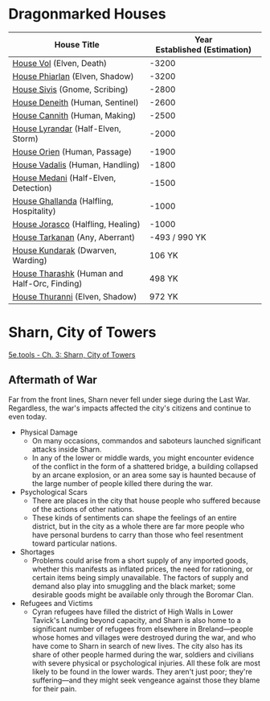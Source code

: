 # Dragonmarked Houses

| **House Title**                         | **Year Established** (Estimation) |
| --------------------------------------- | --------------------------------- |
| [House Vol](https://eberron.fandom.com/wiki/House_Vol) (Elven, Death)                | -3200                             |
| [House Phiarlan](https://eberron.fandom.com/wiki/House_Phiarlan) (Elven, Shadow)                         | -3200                             |
| [House Sivis](https://eberron.fandom.com/wiki/House_Sivis) (Gnome, Scribing)                             | -2800                             |
| [House Deneith](https://eberron.fandom.com/wiki/House_Deneith) (Human, Sentinel)         | -2600                             |
| [House Cannith](https://eberron.fandom.com/wiki/House_Cannith) (Human, Making)           | -2500                             |
| [House Lyrandar](https://eberron.fandom.com/wiki/House_Lyrandar) (Half-Elven, Storm)      | -2000                             |
| [House Orien](https://eberron.fandom.com/wiki/House_Orien) (Human, Passage)                            | -1900                             |
| [House Vadalis](https://eberron.fandom.com/wiki/House_Vadalis) (Human, Handling)                          | -1800                             |
| [House Medani](https://eberron.fandom.com/wiki/House_Medani) (Half-Elven, Detection)                           | -1500                             |
| [House Ghallanda](https://eberron.fandom.com/wiki/House_Ghallanda) (Halfling, Hospitality) | -1000                             |
| [House Jorasco](https://eberron.fandom.com/wiki/House_Jorasco) (Halfling, Healing)       | -1000                             |
| [House Tarkanan](https://eberron.fandom.com/wiki/House_Tarkanan) (Any, Aberrant)                         | -493 / 990 YK                              |
| [House Kundarak](https://eberron.fandom.com/wiki/House_Kundarak) (Dwarven, Warding)       | 106 YK                            |
| [House Tharashk](https://eberron.fandom.com/wiki/House_Tharashk) (Human and Half-Orc, Finding)                         | 498 YK                            |
| [House Thuranni](https://eberron.fandom.com/wiki/House_Thuranni) (Elven, Shadow)                         | 972 YK                            |
# Sharn, City of Towers
[5e.tools - Ch. 3: Sharn, City of Towers](https://5e.tools/book.html#erlw,8)
## Aftermath of War
Far from the front lines, Sharn never fell under siege during the Last War. Regardless, the war's impacts affected the city's citizens and continue to even today.
- Physical Damage
	- On many occasions, commandos and saboteurs launched significant attacks inside Sharn.
	- In any of the lower or middle wards, you might encounter evidence of the conflict in the form of a shattered bridge, a building collapsed by an arcane explosion, or an area some say is haunted because of the large number of people killed there during the war.
- Psychological Scars
	- There are places in the city that house people who suffered because of the actions of other nations.
	- These kinds of sentiments can shape the feelings of an entire district, but in the city as a whole there are far more people who have personal burdens to carry than those who feel resentment toward particular nations.
- Shortages
	- Problems could arise from a short supply of any imported goods, whether this manifests as inflated prices, the need for rationing, or certain items being simply unavailable. The factors of supply and demand also play into smuggling and the black market; some desirable goods might be available only through the Boromar Clan.
- Refugees and Victims
	- Cyran refugees have filled the district of High Walls in Lower Tavick's Landing beyond capacity, and Sharn is also home to a significant number of refugees from elsewhere in Breland—people whose homes and villages were destroyed during the war, and who have come to Sharn in search of new lives. The city also has its share of other people harmed during the war, soldiers and civilians with severe physical or psychological injuries. All these folk are most likely to be found in the lower wards. They aren't just poor; they're suffering—and they might seek vengeance against those they blame for their pain.

